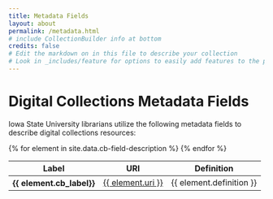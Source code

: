 ```yaml
---
title: Metadata Fields
layout: about
permalink: /metadata.html
# include CollectionBuilder info at bottom
credits: false
# Edit the markdown on in this file to describe your collection
# Look in _includes/feature for options to easily add features to the page
---
```


# Digital Collections Metadata Fields

Iowa State University librarians utilize the following metadata fields to describe digital collections resources:

<div class="row justify-content-center py-4">
<div class="col-md-8">
<div class="table-responsive">
    <table class="table table table-striped">
        <thead>
            <tr>
                <th scope="col">Label</th>
                <th scope="col">URI</th>
                <th scope="col">Definition</th>
            </tr>
        </thead>
        <tbody>
            {% for element in site.data.cb-field-description %}
            <tr>
                <th scope="row">{{ element.cb_label}}</th>
                <td><a href="{{ element.property-uri }}">{{ element.uri }}</a></td>
                <td>{{ element.definition }}</td>
            </tr>
            {% endfor %}
        </tbody>
    </table>
</div>
</div>
</div>